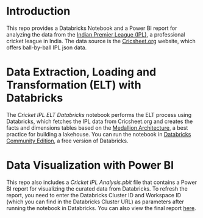 # Introduction
This repo provides a Databricks Notebook and a Power BI report for analyzing the data from the [Indian Premier League (IPL)](https://en.wikipedia.org/wiki/Indian_Premier_League), a professional cricket league in India. The data source is the [Cricsheet.org](https://cricsheet.org/matches/) website, which offers ball-by-ball IPL json data.

# Data Extraction, Loading and Transformation (ELT) with Databricks
The *Cricket IPL ELT Databricks* notebook performs the ELT process using Databricks, which fetches the IPL data from Cricsheet.org and creates the facts and dimensions tables based on the [Medallion Architecture](https://learn.microsoft.com/en-us/azure/databricks/lakehouse/medallion), a best practice for building a lakehouse. You can run the notebook in [Databricks Community Edition](https://docs.databricks.com/getting-started/community-edition.html), a free version of Databricks.

# Data Visualization with Power BI
This repo also includes a *Cricket IPL Analysis.pbit* file that contains a Power BI report for visualizing the curated data from Databricks. To refresh the report, you need to enter the Databricks Cluster ID and Workspace ID (which you can find in the Databricks Cluster URL) as parameters after running the notebook in Databricks. You can also view the final report [here](https://app.powerbi.com/view?r=eyJrIjoiNzEwNTEzNzktNDVkZS00YmQ2LTlkYWEtNTE4ZmQ2ZWRmMDFkIiwidCI6IjgxNDQwMDExLTVhZTQtNDhmNy1hY2YwLTg2ZjBkNWQ2YTFlMiJ9).